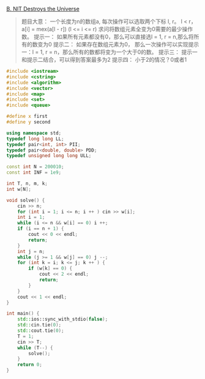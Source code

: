[B. NIT Destroys the Universe](https://codeforces.com/problemset/problem/1696/B)
>题目大意：
>	一个长度为n的数组a, 每次操作可以选取两个下标 l, r。 l < r， a[i] = mex(a[l - r]) (l <= i <= r)
>	求问将数组元素全变为0需要的最少操作数。
>提示一：
>	如果所有元素都没有0，那么可以直接选l = 1, r = n,那么将所有的数变为0
>提示二：
>	如果存在数组元素为0， 那么一次操作可以实现提示一：l = 1, r = n，那么所有的数都将变为一个大于0的数。
>提示三：
>	提示一和提示二结合，可以得到答案最多为2
>提示四：
>	小于2的情况？0或者1
~~~c++
#include <iostream>
#include <cstring>
#include <algorithm>
#include <vector>
#include <map>
#include <set>
#include <queue>

#define x first
#define y second

using namespace std;
typedef long long LL;
typedef pair<int, int> PII;
typedef pair<double, double> PDD;
typedef unsigned long long ULL;

const int N = 200010;
const int INF = 1e9;

int T, n, m, k;
int w[N];

void solve() {
    cin >> n;
    for (int i = 1; i <= n; i ++ ) cin >> w[i];
    int i = 1;
    while (i <= n && w[i] == 0) i ++;
    if (i == n + 1) {
        cout << 0 << endl;
        return;
    }
    int j = n;
    while (j >= 1 && w[j] == 0) j --;
    for (int k = i; k <= j; k ++ ) {
        if (w[k] == 0) {
            cout << 2 << endl;
            return;
        }
    }
    cout << 1 << endl;
}

int main() {
    std::ios::sync_with_stdio(false);
    std::cin.tie(0);
    std::cout.tie(0);
    T = 1;
    cin >> T;
    while (T--) {
        solve();
    }
    return 0;
}
~~~